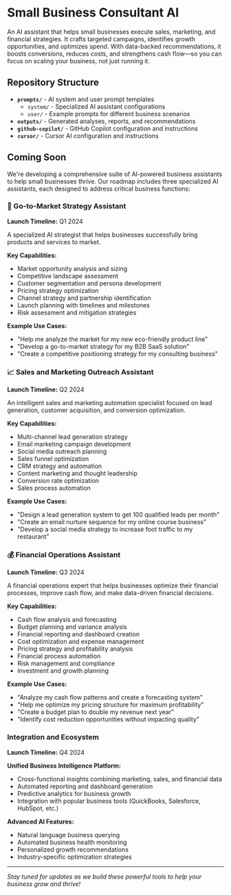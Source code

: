 # Small Business Consultant AI

An AI assistant that helps small businesses execute sales, marketing, and financial strategies. It crafts targeted campaigns, identifies growth opportunities, and optimizes spend. With data-backed recommendations, it boosts conversions, reduces costs, and strengthens cash flow—so you can focus on scaling your business, not just running it.

## Repository Structure

- **`prompts/`** - AI system and user prompt templates
  - `system/` - Specialized AI assistant configurations
  - `user/` - Example prompts for different business scenarios
- **`outputs/`** - Generated analyses, reports, and recommendations
- **`github-copilot/`** - GitHub Copilot configuration and instructions
- **`cursor/`** - Cursor AI configuration and instructions

## Coming Soon

We're developing a comprehensive suite of AI-powered business assistants to help small businesses thrive. Our roadmap includes three specialized AI assistants, each designed to address critical business functions:

### 🚀 Go-to-Market Strategy Assistant
**Launch Timeline:** Q1 2024

A specialized AI strategist that helps businesses successfully bring products and services to market.

**Key Capabilities:**
- Market opportunity analysis and sizing
- Competitive landscape assessment
- Customer segmentation and persona development
- Pricing strategy optimization
- Channel strategy and partnership identification
- Launch planning with timelines and milestones
- Risk assessment and mitigation strategies

**Example Use Cases:**
- "Help me analyze the market for my new eco-friendly product line"
- "Develop a go-to-market strategy for my B2B SaaS solution"
- "Create a competitive positioning strategy for my consulting business"

### 📈 Sales and Marketing Outreach Assistant
**Launch Timeline:** Q2 2024

An intelligent sales and marketing automation specialist focused on lead generation, customer acquisition, and conversion optimization.

**Key Capabilities:**
- Multi-channel lead generation strategy
- Email marketing campaign development
- Social media outreach planning
- Sales funnel optimization
- CRM strategy and automation
- Content marketing and thought leadership
- Conversion rate optimization
- Sales process automation

**Example Use Cases:**
- "Design a lead generation system to get 100 qualified leads per month"
- "Create an email nurture sequence for my online course business"
- "Develop a social media strategy to increase foot traffic to my restaurant"

### 💰 Financial Operations Assistant
**Launch Timeline:** Q3 2024

A financial operations expert that helps businesses optimize their financial processes, improve cash flow, and make data-driven financial decisions.

**Key Capabilities:**
- Cash flow analysis and forecasting
- Budget planning and variance analysis
- Financial reporting and dashboard creation
- Cost optimization and expense management
- Pricing strategy and profitability analysis
- Financial process automation
- Risk management and compliance
- Investment and growth planning

**Example Use Cases:**
- "Analyze my cash flow patterns and create a forecasting system"
- "Help me optimize my pricing structure for maximum profitability"
- "Create a budget plan to double my revenue next year"
- "Identify cost reduction opportunities without impacting quality"

### Integration and Ecosystem
**Launch Timeline:** Q4 2024

**Unified Business Intelligence Platform:**
- Cross-functional insights combining marketing, sales, and financial data
- Automated reporting and dashboard generation
- Predictive analytics for business growth
- Integration with popular business tools (QuickBooks, Salesforce, HubSpot, etc.)

**Advanced AI Features:**
- Natural language business querying
- Automated business health monitoring
- Personalized growth recommendations
- Industry-specific optimization strategies

---

*Stay tuned for updates as we build these powerful tools to help your business grow and thrive!*
